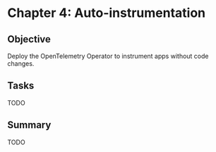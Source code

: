 # Chapter 4: Auto-instrumentation

## Objective

Deploy the OpenTelemetry Operator to instrument apps without code changes.

## Tasks

TODO

## Summary

TODO
